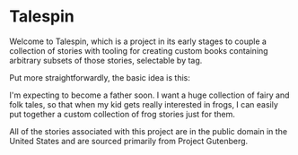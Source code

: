 # Talespin

Welcome to Talespin, which is a project in its early stages to couple
a collection of stories with tooling for creating custom books
containing arbitrary subsets of those stories, selectable by tag.

Put more straightforwardly, the basic idea is this:

I'm expecting to become a father soon.  I want a huge collection of
fairy and folk tales, so that when my kid gets really interested in
frogs, I can easily put together a custom collection of frog stories
just for them.

All of the stories associated with this project are in the public
domain in the United States and are sourced primarily from Project
Gutenberg.
